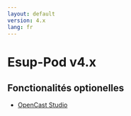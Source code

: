 ```yaml
---
layout: default
version: 4.x
lang: fr
---
```


# Esup-Pod v4.x

## Fonctionalités optionelles

* [OpenCast Studio](optional/opencast-studio_fr.md)

